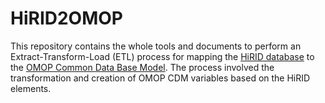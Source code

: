 # HiRID2OMOP

This repository contains the whole tools and documents to perform an Extract-Transform-Load (ETL) process for mapping the
[HiRID database](https://physionet.org/content/hirid/1.0/) to the [OMOP Common Data Base Model](https://github.com/OHDSI/CommonDataModel).
The process involved the transformation and creation of OMOP CDM variables based on the HiRID elements.

